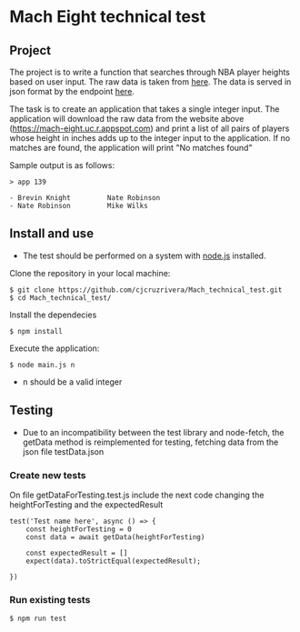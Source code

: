 
# Mach Eight technical test

## Project

The project is to write a function that searches through NBA player heights
based on user input. The raw data is taken from
[here](https://www.openintro.org/data/index.php?data=nba_heights).  The data is
served in json format by the endpoint
[here](https://mach-eight.uc.r.appspot.com/).

The task is to create an application that takes a single integer input. The
application will download the raw data from the website above
(https://mach-eight.uc.r.appspot.com) and print a list of all pairs of players
whose height in inches adds up to the integer input to the application. If no
matches are found, the application will print "No matches found"

Sample output is as follows:
```
> app 139

- Brevin Knight         Nate Robinson
- Nate Robinson         Mike Wilks
```

## Install and use
* The test should be performed on a system with [node.js](https://nodejs.org/es/) installed.

Clone the repository in your local machine:

```shell
$ git clone https://github.com/cjcruzrivera/Mach_technical_test.git
$ cd Mach_technical_test/
```

Install the dependecies

```shell
$ npm install
```

Execute the application:

```shell
$ node main.js n
```
* n should be a valid integer


## Testing

* Due to an incompatibility between the test library and node-fetch, the getData method is reimplemented for testing, fetching data from the json file testData.json

### Create new tests

On file getDataForTesting.test.js include the next code changing the heightForTesting and the expectedResult

```shell
test('Test name here', async () => {
    const heightForTesting = 0
    const data = await getData(heightForTesting)

    const expectedResult = []
    expect(data).toStrictEqual(expectedResult);

})
```


### Run existing tests

```shell
$ npm run test
```


